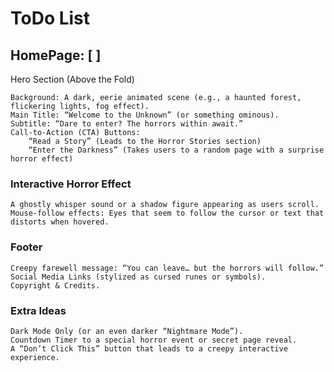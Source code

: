 # ToDo List

## HomePage: [ ] 
Hero Section (Above the Fold)

    Background: A dark, eerie animated scene (e.g., a haunted forest, flickering lights, fog effect).
    Main Title: “Welcome to the Unknown” (or something ominous).
    Subtitle: “Dare to enter? The horrors within await.”
    Call-to-Action (CTA) Buttons:
        “Read a Story” (Leads to the Horror Stories section)
        “Enter the Darkness” (Takes users to a random page with a surprise horror effect)


### Interactive Horror Effect

    A ghostly whisper sound or a shadow figure appearing as users scroll.
    Mouse-follow effects: Eyes that seem to follow the cursor or text that distorts when hovered.


### Footer

    Creepy farewell message: “You can leave… but the horrors will follow.”
    Social Media Links (stylized as cursed runes or symbols).
    Copyright & Credits.

### Extra Ideas

    Dark Mode Only (or an even darker “Nightmare Mode”).
    Countdown Timer to a special horror event or secret page reveal.
    A “Don’t Click This” button that leads to a creepy interactive experience.